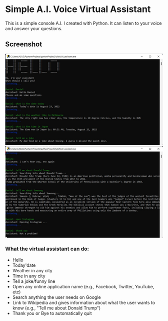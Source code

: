 # Simple A.I. Voice Virtual Assistant
This is a simple console A.I. I created with Python. It can listen to your voice and answer your questions.
 
## Screenshot
![Screenshot](screenshots/capture1.jpg)
![Screenshot](screenshots/capture2.jpg)

### What the virtual assistant can do:
* Hello
* Today'date
* Weather in any city
* Time in any city 
* Tell a joke/funny line
* Open any online application name (e.g., Facebook, Twitter, YouTube, etc)
* Search anything the user needs on Google
* Link to Wikipedia and gives information about what the user wants to know (e.g., "Tell me about Donald Trump")
* Thank you or Bye to automatically quit
